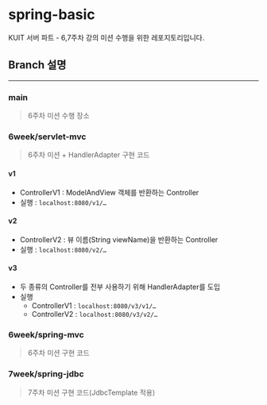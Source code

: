 # spring-basic
KUIT 서버 파트 - 6,7주차 강의 미션 수행을 위한 레포지토리입니다.


## Branch 설명

---

### main

> 6주차 미션 수행 장소

### 6week/servlet-mvc

> 6주차 미션 + HandlerAdapter 구현 코드

#### v1

- ControllerV1 : ModelAndView 객체를 반환하는 Controller
- 실행 : `localhost:8080/v1/…`

#### v2

- ControllerV2 : 뷰 이름(String viewName)을 반환하는 Controller
- 실행 : `localhost:8080/v2/…`

#### v3

- 두 종류의 Controller를 전부 사용하기 위해 HandlerAdapter를 도입
- 실행
    - ControllerV1 : `localhost:8080/v3/v1/…`
    - ControllerV2 : `localhost:8080/v3/v2/…`

### 6week/spring-mvc

> 6주차 미션 구현 코드

### 7week/spring-jdbc

> 7주차 미션 구현 코드(JdbcTemplate 적용)
